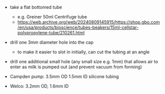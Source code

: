 - take a flat bottomed tube
  - e.g. Greiner 50ml Centrifuge tube
  - https://web.archive.org/web/20240809145915/https://shop.gbo.com/en/usa/products/bioscience/tubes-beakers/15ml-cellstar-polypropylene-tube/210261.html
- drill one 3mm diameter hole into the cap
  - to make it easier to slot in initially, can cut the tubing at an angle
- drill one additional small hole (any small size e.g. 1mm) that allows air to enter as milk is pumped out (and prevent vacuum from forming)

- Campden pump:  3.5mm OD 1.5mm ID silicone tubing
- Welco: 3.2mm OD, 1.6mm ID
